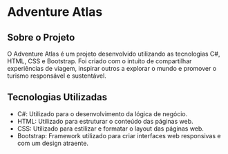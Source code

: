 <h1>Adventure Atlas</h1>
<h2>Sobre o Projeto</h2>
  <p>O Adventure Atlas é um projeto desenvolvido utilizando as tecnologias C#, HTML, CSS e Bootstrap. Foi criado com o intuito de compartilhar experiências de viagem, inspirar outros a explorar o mundo e promover o turismo responsável e sustentável.</p>

  <h2>Tecnologias Utilizadas</h2>
  <ul>
    <li>C#: Utilizado para o desenvolvimento da lógica de negócio.</li>
    <li>HTML: Utilizado para estruturar o conteúdo das páginas web.</li>
    <li>CSS: Utilizado para estilizar e formatar o layout das páginas web.</li>
    <li>Bootstrap: Framework utilizado para criar interfaces web responsivas e com um design atraente.</li>
  </ul>
